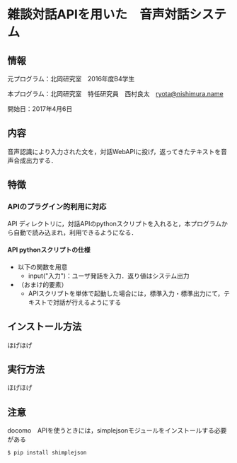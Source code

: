 # 雑談対話APIを用いた　音声対話システム
## 情報
元プログラム：北岡研究室　2016年度B4学生

本プログラム：北岡研究室　特任研究員　西村良太　ryota@nishimura.name

開始日：2017年4月6日

## 内容
音声認識により入力された文を，対話WebAPIに投げ，返ってきたテキストを音声合成出力する．

## 特徴
### APIのプラグイン的利用に対応
API ディレクトリに，対話APIのpythonスクリプトを入れると，本プログラムから自動で読み込まれ，利用できるようになる．

#### API pythonスクリプトの仕様
- 以下の関数を用意
    - input("入力")：ユーザ発話を入力．返り値はシステム出力
- （おまけ的要素）
    - APIスクリプトを単体で起動した場合には，標準入力・標準出力にて，テキストで対話が行えるようにする

## インストール方法
ほげほげ

## 実行方法
ほげほげ

## 注意
docomo　APIを使うときには，simplejsonモジュールをインストールする必要がある

`$ pip install shimplejson`
